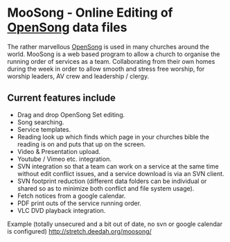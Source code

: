 # MooSong - Online Editing of [OpenSong](http://www.opensong.org/) data files #

The rather marvellous [OpenSong](http://www.opensong.org/) is used in many churches around the world. MooSong is a web based program to allow a church to organise the running order of services as a team. Collaborating from their own homes during the week in order to allow smooth and stress free worship, for worship leaders, AV crew and leadership / clergy.

## Current features include ##
  * Drag and drop OpenSong Set editing.
  * Song searching.
  * Service templates.
  * Reading look up which finds which page in your churches bible the reading is on and puts that up on the screen.
  * Video & Presentation upload.
  * Youtube / Vimeo etc. integration.
  * SVN integration so that a team can work on a service at the same time without edit conflict issues, and a service download is via an SVN client.
  * SVN footprint reduction (different data folders can be individual or shared so as to minimize both conflict and file system usage).
  * Fetch notices from a google calendar.
  * PDF print outs of the service running order.
  * VLC DVD playback integration.



Example (totally unsecured and a bit out of date, no svn or google calendar is configured)
http://stretch.deedah.org/moosong/